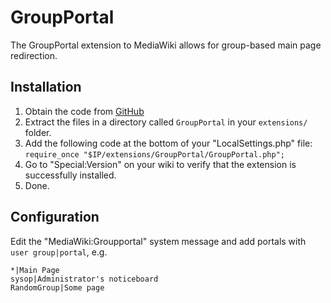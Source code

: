# GroupPortal

The GroupPortal extension to MediaWiki allows for group-based main page redirection.

## Installation
1. Obtain the code from [GitHub](https://github.com/kghbln/GroupPortal)
2. Extract the files in a directory called ``GroupPortal`` in your ``extensions/`` folder.
3. Add the following code at the bottom of your "LocalSettings.php" file:<br />``require_once "$IP/extensions/GroupPortal/GroupPortal.php";``
4. Go to "Special:Version" on your wiki to verify that the extension is successfully installed.
5. Done.

## Configuration
Edit the "MediaWiki:Groupportal" system message and add portals with ``user group|portal``, e.g.
```text
*|Main Page
sysop|Administrator's noticeboard
RandomGroup|Some page
```
